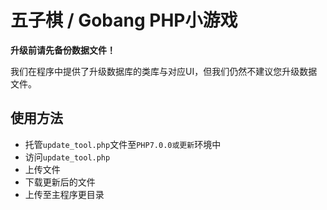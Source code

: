# 五子棋 / Gobang PHP小游戏

**升级前请先备份数据文件！**

我们在程序中提供了升级数据库的类库与对应UI，但我们仍然不建议您升级数据文件。

## 使用方法

- 托管`update_tool.php`文件至`PHP7.0.0或更新`环境中
- 访问`update_tool.php`
- 上传文件
- 下载更新后的文件
- 上传至主程序更目录